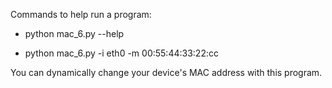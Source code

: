 Commands to help run a program:

  * python mac_6.py --help 

  * python mac_6.py -i eth0 -m 00:55:44:33:22:cc

You can dynamically change your device's MAC address with this program.
